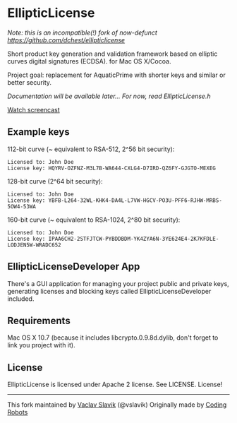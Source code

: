 EllipticLicense
===============

*Note: this is an incompatible(!) fork of now-defunct https://github.com/dchest/ellipticlicense*


Short product key generation and validation framework based on elliptic curves digital signatures (ECDSA).
 for Mac OS X/Cocoa.

Project goal: replacement for AquaticPrime with shorter keys and similar or better security.

*Documentation will be available later... For now, read EllipticLicense.h*

[Watch screencast](http://www.youtube.com/watch?v=lcT8YcbUpg0)

## Example keys

112-bit curve (~ equivalent to RSA-512, 2^56 bit security):

	Licensed to: John Doe
	License key: HQYRV-OZFNZ-M3L7B-WA644-CXLG4-D7IRD-QZ6FY-GJGTO-MEXEG

128-bit curve (2^64 bit security):

	Licensed to: John Doe
	License key: YBFB-L264-32WL-KHK4-DA4L-L7VW-HGCV-PO3U-PFF6-RJHW-MRBS-5OW4-53WA
		
160-bit curve (~ equivalent to RSA-1024, 2^80 bit security):

	Licensed to: John Doe
	License key: IPAA6CH2-2STFJTCW-PYBDDBDM-YK4ZYA6N-3YE624E4-2K7KFDLE-LODJEN5W-WRADC652

## EllipticLicenseDeveloper App


There's a GUI application for managing your project public and private keys, generating licenses and blocking keys called EllipticLicenseDeveloper included.
	

## Requirements

Mac OS X 10.7 (because it includes libcrypto.0.9.8d.dylib, don't forget to link you project with it).	


License
--------

EllipticLicense is licensed under Apache 2 license. See LICENSE. License!


* * *

This fork maintained by [Vaclav Slavik](mailto:vslavik@fastmail.fm) (@vslavik)
Originally made by [Coding Robots](http://www.codingrobots.com)

